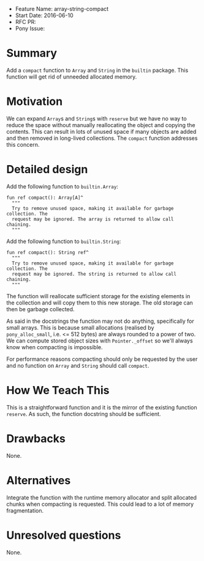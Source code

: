 - Feature Name: array-string-compact
- Start Date: 2016-06-10
- RFC PR:
- Pony Issue:

# Summary

Add a `compact` function to `Array` and `String` in the `builtin` package. This function will get rid of unneeded allocated memory.

# Motivation

We can expand `Array`s and `String`s with `reserve` but we have no way to reduce the space without manually reallocating the object and copying the contents. This can result in lots of unused space if many objects are added and then removed in long-lived collections. The `compact` function addresses this concern.

# Detailed design

Add the following function to `builtin.Array`:

```pony
fun ref compact(): Array[A]^
  """
  Try to remove unused space, making it available for garbage collection. The
  request may be ignored. The array is returned to allow call chaining.
  """
```

Add the following function to `builtin.String`:

```pony
fun ref compact(): String ref^
  """
  Try to remove unused space, making it available for garbage collection. The
  request may be ignored. The string is returned to allow call chaining.
  """
```

The function will reallocate sufficient storage for the existing elements in the collection and will copy them to this new storage. The old storage can then be garbage collected.

As said in the docstrings the function may not do anything, specifically for small arrays. This is because small allocations (realised by `pony_alloc_small`, i.e. <= 512 bytes) are always rounded to a power of two. We can compute stored object sizes with `Pointer._offset` so we'll always know when compacting is impossible.

For performance reasons compacting should only be requested by the user and no function on `Array` and `String` should call `compact`.

# How We Teach This

This is a straightforward function and it is the mirror of the existing function `reserve`. As such, the function docstring should be sufficient.

# Drawbacks

None.

# Alternatives

Integrate the function with the runtime memory allocator and split allocated chunks when compacting is requested. This could lead to a lot of memory fragmentation.

# Unresolved questions

None.
